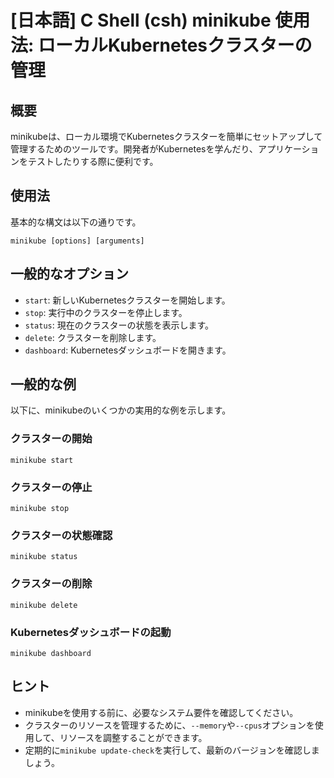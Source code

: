 # [日本語] C Shell (csh) minikube 使用法: ローカルKubernetesクラスターの管理

## 概要
minikubeは、ローカル環境でKubernetesクラスターを簡単にセットアップして管理するためのツールです。開発者がKubernetesを学んだり、アプリケーションをテストしたりする際に便利です。

## 使用法
基本的な構文は以下の通りです。

```shell
minikube [options] [arguments]
```

## 一般的なオプション
- `start`: 新しいKubernetesクラスターを開始します。
- `stop`: 実行中のクラスターを停止します。
- `status`: 現在のクラスターの状態を表示します。
- `delete`: クラスターを削除します。
- `dashboard`: Kubernetesダッシュボードを開きます。

## 一般的な例
以下に、minikubeのいくつかの実用的な例を示します。

### クラスターの開始
```shell
minikube start
```

### クラスターの停止
```shell
minikube stop
```

### クラスターの状態確認
```shell
minikube status
```

### クラスターの削除
```shell
minikube delete
```

### Kubernetesダッシュボードの起動
```shell
minikube dashboard
```

## ヒント
- minikubeを使用する前に、必要なシステム要件を確認してください。
- クラスターのリソースを管理するために、`--memory`や`--cpus`オプションを使用して、リソースを調整することができます。
- 定期的に`minikube update-check`を実行して、最新のバージョンを確認しましょう。